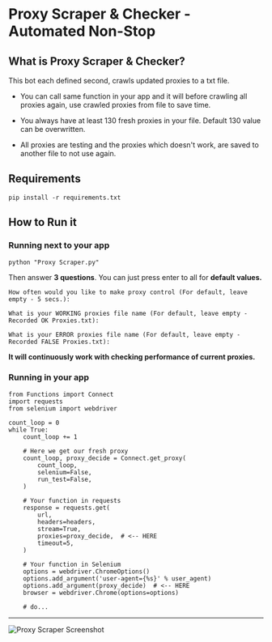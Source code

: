 # Proxy Scraper & Checker - Automated Non-Stop

## What is Proxy Scraper & Checker?

This bot each defined second, crawls updated proxies to a txt file.

* You can call same function in your app and it will before crawling all proxies again, use crawled proxies from file to save time.

* You always have at least 130 fresh proxies in your file. Default 130 value can be overwritten.

* All proxies are testing and the proxies which doesn't work, are saved to another file to not use again.

## Requirements

```
pip install -r requirements.txt
```

## How to Run it

### Running next to your app

```
python "Proxy Scraper.py"
```

Then answer **3 questions**. You can just press enter to all for **default values.**

```
How often would you like to make proxy control (For default, leave empty - 5 secs.):
```

```
What is your WORKING proxies file name (For default, leave empty - Recorded OK Proxies.txt): 
```

```
What is your ERROR proxies file name (For default, leave empty - Recorded FALSE Proxies.txt): 
```

**It will continuously work with checking performance of current proxies.**

### Running in your app

```
from Functions import Connect
import requests
from selenium import webdriver

count_loop = 0
while True:
    count_loop += 1
    
    # Here we get our fresh proxy
    count_loop, proxy_decide = Connect.get_proxy(
        count_loop,
        selenium=False,
        run_test=False,
    )
    
    # Your function in requests
    response = requests.get(
        url,
        headers=headers,
        stream=True,
        proxies=proxy_decide,  # <-- HERE
        timeout=5,
    )

    # Your function in Selenium
    options = webdriver.ChromeOptions()
    options.add_argument('user-agent={%s}' % user_agent)
    options.add_argument(proxy_decide)  # <-- HERE
    browser = webdriver.Chrome(options=options)

    # do...
```

<hr>

![Proxy Scraper Screenshot](https://github.com/berkaymizrak/Proxy-Scraper/blob/master/Functions/proxy_scraper_screen2.png?raw=true)
